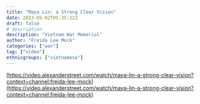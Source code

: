 ```yaml
---
title: "Maya Lin: a Strong Clear Vision"
date: 2023-05-02T05:35:22Z
draft: false
# description
description: "Vietnam War Memorial"
author: "Freida Lee Mock"
categories: ["war"]
tag: ["video"]
ethnicgroups: ["vietnamese"]
---
```



[https://video.alexanderstreet.com/watch/maya-lin-a-strong-clear-vision?context=channel:freida-lee-mock](https://video.alexanderstreet.com/watch/maya-lin-a-strong-clear-vision?context=channel:freida-lee-mock)